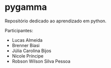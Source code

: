 # pygamma
Repositório dedicado ao aprendizado em python.

Participantes: 

- Lucas Almeida 
- Brenner Biasi  
- Júlia Carolina Bijos 
- Nicole Príncipe 
- Robson Wilson Silva Pessoa
